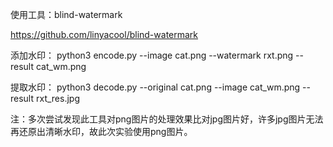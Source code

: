 使用工具：blind-watermark

https://github.com/linyacool/blind-watermark

添加水印：
python3 encode.py --image cat.png --watermark rxt.png --result cat_wm.png 

提取水印：
python3 decode.py --original cat.png --image cat_wm.png --result rxt_res.jpg

注：多次尝试发现此工具对png图片的处理效果比对jpg图片好，许多jpg图片无法再还原出清晰水印，故此次实验使用png图片。
